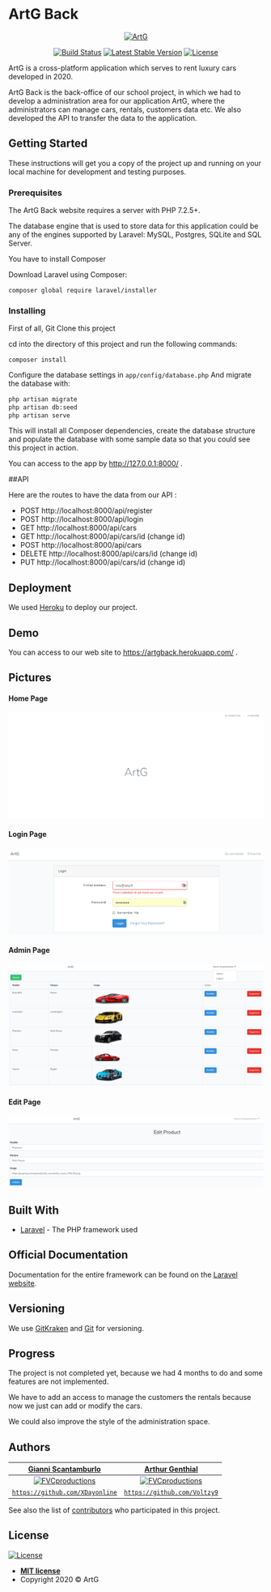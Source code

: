 # ArtG Back


<p align="center">
<a style="justify-content: center" href="https://artgback.herokuapp.com/"><img src="https://upload.wikimedia.org/wikipedia/commons/thumb/6/65/Circle-icons-car.svg/100px-Circle-icons-car.svg.png" title="ArtG" alt="ArtG"></a>
</p>
<p align="center">
<a href="https://artgback.herokuapp.com/"><img src="https://travis-ci.org/laravel/framework.svg" alt="Build Status"></a>
<a href="https://artgback.herokuapp.com/"><img src="https://img.shields.io/badge/stable-v1-blue" alt="Latest Stable Version"></a>
<a href="https://artgback.herokuapp.com/"><img src="https://poser.pugx.org/laravel/framework/license.svg" alt="License"></a>
</p>

ArtG is a cross-platform application which serves to rent luxury cars developed in 2020.

ArtG Back is the back-office of our school project, in which we had to develop a administration area for our application ArtG, where the administrators can manage cars, rentals, customers data etc. We also developed the API to transfer the data to the application. 

## Getting Started

These instructions will get you a copy of the project up and running on your local machine for development and testing purposes.

### Prerequisites

The ArtG Back website requires a server with PHP 7.2.5+.

The database engine that is used to store data for this application could be any of the engines supported by Laravel: MySQL, Postgres, SQLite and SQL Server.

You have to install Composer

Download Laravel using Composer:

```
composer global require laravel/installer
```

### Installing

First of all, Git Clone this project

cd into the directory of this project and run the following commands:
```
composer install
```
Configure the database settings in `app/config/database.php`
And migrate the database with:
```
php artisan migrate
php artisan db:seed
php artisan serve
```
This will install all Composer dependencies, create the database structure and populate the database with some sample data so that you could see this project in action.

You can access to the app by http://127.0.0.1:8000/ .

##API

Here are the routes to have the data from our API :

* POST http://localhost:8000/api/register
* POST http://localhost:8000/api/login
* GET http://localhost:8000/api/cars
* GET http://localhost:8000/api/cars/id (change id)
* POST http://localhost:8000/api/cars
* DELETE http://localhost:8000/api/cars/id (change id)
* PUT http://localhost:8000/api/cars/id (change id)

## Deployment

We used [Heroku](https://www.heroku.com/) to deploy our project.

## Demo

You can access to our web site to https://artgback.herokuapp.com/ .

## Pictures

#### Home Page
![picture](pictures/home.png)
#### Login Page
![picture](pictures/login.png)
#### Admin Page
![picture](pictures/admin.png)
#### Edit Page
![picture](pictures/edit.png)

## Built With

* [Laravel](https://laravel.com/) - The PHP framework used


## Official Documentation

Documentation for the entire framework can be found on the [Laravel website](http://laravel.com/docs).

## Versioning

We use [GitKraken](https://www.gitkraken.com/b) and [Git](https://git-scm.com/) for versioning.

## Progress

The project is not completed yet, because we had 4 months to do and some features are not implemented.

We have to add an access to manage the customers the rentals because now we just can add or modify the cars.

We could also improve the style of the administration space.

## Authors

| <a href="https://github.com/XDayonline" target="_blank">**Gianni Scantamburlo**</a> | <a href="https://github.com/Voltzy9" target="_blank">**Arthur Genthial**</a> |
| :---: |:---:|
| [![FVCproductions](https://avatars0.githubusercontent.com/u/32893447?&s=200)](https://github.com/XDayonline)    |[![FVCproductions](https://avatars1.githubusercontent.com/u/32739409?&s=200)](https://github.com/Voltzy9) | [![FVCproductions](https://avatars1.githubusercontent.com/u/4284691?v=3&s=200)](http://fvcproductions.com)  |
| <a href="http://github.com/fvcproductions" target="_blank">`https://github.com/XDayonline`</a> | <a href="http://github.com/fvcproductions" target="_blank">`https://github.com/Voltzy9`</a> 

See also the list of [contributors](https://github.com/your/project/contributors) who participated in this project.

## License

[![License](http://img.shields.io/:license-mit-blue.svg?style=flat-square)](http://badges.mit-license.org)

- **[MIT license](http://opensource.org/licenses/mit-license.php)**
- Copyright 2020 © ArtG
